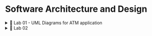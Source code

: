 # Software Architecture and Design

<details>
<summary>🚀 Lab 01 - UML Diagrams for ATM application</summary>
<details>
    <summary>⭐ Use case diagram</summary>

![Use case diagram](./Lab01/UseCase.bmp 'Use case diagram')

</details>

<details>
    <summary>⭐ Class diagram</summary>

![Class diagram](./Lab01/ClassDiagram.bmp 'Class diagram')

</details>

<details>
    <summary>⭐ Object diagram</summary>

![Object diagram](./Lab01/ObjectDiagram.bmp 'Object diagram')

</details>

<details>
    <summary>⭐ Component diagram</summary>

![Component diagram](./Lab01/ComponentDiagram.bmp 'Component diagram')

</details>

<details>
    <summary>⭐ Package diagram</summary>

![Package diagram](./Lab01/PackageDiagram.bmp 'Package diagram')

</details>

<details>
    <summary>⭐ Deployment diagram</summary>

![Deployment diagram](./Lab01/DeploymentDiagram.bmp 'Deployment diagram')

</details>
</details>

<details>
<summary>🚀 Lab 02</summary>

<details>
    <summary>⭐ Read java file</summary>

![Parser file](./Lab02/demo/parseFile.png 'Parser file')

</details>

<details>
    <summary>⭐ Read folder</summary>

![Parser folder](./Lab02/demo/parseFolder.png 'Parser folder')

</details>

<details>
    <summary>⭐ Reflection class</summary>

![Reflection](./Lab02/demo/reflection.png 'Reflection')

</details>

</details>
